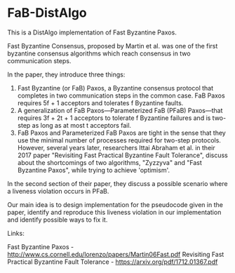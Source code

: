 # FaB-DistAlgo
This is a DistAlgo implementation of Fast Byzantine Paxos.

Fast Byzantine Consensus, proposed by Martin et al. was one of the first byzantine consensus algorithms which reach consensus in two communication steps.

In the paper, they introduce three things:

1. Fast Byzantine (or FaB) Paxos, a Byzantine consensus protocol that completes in two communication steps in the common case. FaB Paxos requires 5f + 1 acceptors and tolerates f Byzantine faults.
2. A generalization of FaB Paxos—Parameterized FaB (PFaB) Paxos—that requires 3f + 2t + 1 acceptors to tolerate f Byzantine failures and is two-step as long as at most t acceptors fail.
3. FaB Paxos and Parameterized FaB Paxos are tight in the sense that they use the minimal number of processes required for two-step protocols.
However, several years later, researchers Ittai Abraham et al. in their 2017 paper "Revisiting Fast Practical Byzantine Fault Tolerance", discuss about the shortcomings of two algorithms, "Zyzzyva" and "Fast Byzantine Paxos", while trying to achieve 'optimism'.

In the second section of their paper, they discuss a possible scenario where a liveness violation occurs in PFaB.

Our main idea is to design implementation for the pseudocode given in the paper, identify and reproduce this liveness violation in our implementation and identify possible ways to fix it.

Links:

Fast Byzantine Paxos - http://www.cs.cornell.edu/lorenzo/papers/Martin06Fast.pdf
Revisiting Fast Practical Byzantine Fault Tolerance - https://arxiv.org/pdf/1712.01367.pdf

